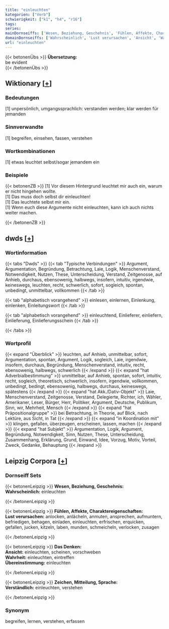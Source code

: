 ```yaml
---
title: "einleuchten"
kategorien: ["Verb"]
schwierigkeit: ["k1", "h4", "r16"]
tags:
series:
mainDornseiffs: ['Wesen, Beziehung, Geschehnis', 'Fühlen, Affekte, Charaktereigenschaften', 'Das Denken', 'Zeichen, Mitteilung, Sprache']
domainDornseiffs: ['Wahrscheinlich', 'Lust verursachen', 'Ansicht', 'Wahrheit', 'Übereinstimmung', 'Verständlich']
url: "einleuchten"
---
```


{{< betonenÜbs >}}
**Übersetzung:**  
be evident  
{{< /betonenÜbs >}}

## Wiktionary [[+](https://de.wiktionary.org/wiki/einleuchten)]

### Bedeutungen
[1] unpersönlich, umgangssprachlich: verstanden werden; klar werden für jemanden  

### Sinnverwandte
[1] begreifen, einsehen, fassen, verstehen  

### Wortkombinationen
[1] etwas leuchtet selbst/sogar jemandem ein  

### Beispiele
{{< betonenZB >}}
[1] Vor diesem Hintergrund leuchtet mir auch ein, warum er nicht hingehen wollte.  
[1] Das muss doch selbst dir einleuchten!  
[1] Das leuchtete selbst mir ein.  
[1] Wenn euch diese Argumente nicht einleuchten, kann ich auch nichts weiter machen.  

{{< /betonenZB >}}


## dwds [[+](https://www.dwds.de/wb/einleuchten)]

### Wortinformation
{{< tabs "Dwds" >}}
{{< tab "Typische Verbindungen" >}}
Argument, Argumentation, Begründung, Betrachtung, Laie, Logik, Menschenverstand, Notwendigkeit, Nutzen, These, Unterscheidung, Verstand, Zeitgenosse, auf Anhieb, durchaus, ebensowenig, halbwegs, insofern, intuitiv, irgendwie, keineswegs, leuchten, recht, schwerlich, sofort, sogleich, spontan, unbedingt, unmittelbar, vollkommen
{{< /tab >}}

{{< tab "alphabetisch vorangehend" >}}
einlesen, einlernen, Einlenkung, einlenken, Einleitungswort
{{< /tab >}}

{{< tab "alphabetisch vorangehend" >}}
einleuchtend, Einlieferer, einliefern, Einlieferung, Einlieferungsschein
{{< /tab >}}

{{< /tabs >}}

### Wortprofil
{{< expand "Überblick" >}} leuchten, auf Anhieb, unmittelbar, sofort, Argumentation, spontan, Argument, Logik, sogleich, Laie, irgendwie, insofern, durchaus, Begründung, Menschenverstand, intuitiv, recht, ebensowenig, halbwegs, schwerlich {{< /expand >}}
{{< expand "hat Adverbialbestimmung" >}} unmittelbar, auf Anhieb, spontan, sofort, intuitiv, recht, sogleich, theoretisch, schwerlich, insofern, irgendwie, vollkommen, unbedingt, bedingt, ebensowenig, halbwegs, durchaus, keineswegs, spätestens {{< /expand >}}
{{< expand "hat Akk./Dativ-Objekt" >}} Laie, Menschenverstand, Zeitgenosse, Verstand, Delegierte, Richter, ich, Wähler, Amerikaner, Leser, Bürger, Herr, Politiker, Argument, Deutsche, Publikum, Sinn, wir, Mehrheit, Mensch {{< /expand >}}
{{< expand "hat Präpositionalgruppe" >}} bei Betrachtung, in Theorie, auf Blick, nach Lektüre, aus Sicht, in Tat {{< /expand >}}
{{< expand "in Koordination mit" >}} klingen, gefallen, überzeugen, erscheinen, lassen, machen {{< /expand >}}
{{< expand "hat Subjekt" >}} Argumentation, Logik, Argument, Begründung, Notwendigkeit, Sinn, Nutzen, These, Unterscheidung, Zusammenhang, Erklärung, Grund, Einwand, Idee, Vorzug, Motiv, Vorteil, Zweck, Gedanke, Behauptung {{< /expand >}}

## Leipzig Corpora [[+](https://corpora.uni-leipzig.de/en/res?word=einleuchten&corpusId=deu_newscrawl-public_2018)]

### Dornseiff Sets
{{< betonenLeipzig >}}
**Wesen, Beziehung, Geschehnis:**  
**Wahrscheinlich:** einleuchten  

{{< /betonenLeipzig >}}


{{< betonenLeipzig >}}
**Fühlen, Affekte, Charaktereigenschaften:**  
**Lust verursachen:** anlocken, anlächeln, anmuten, ansprechen, aufmuntern, befriedigen, behagen, einladen, einleuchten, erfrischen, erquicken, gefallen, jucken, kitzeln, laben, munden, schmeicheln, verlocken, zusagen  

{{< /betonenLeipzig >}}


{{< betonenLeipzig >}}
**Das Denken:**  
**Ansicht:** einleuchten, scheinen, vorschweben  
**Wahrheit:** einleuchten, eintreffen  
**Übereinstimmung:** einleuchten  

{{< /betonenLeipzig >}}


{{< betonenLeipzig >}}
**Zeichen, Mitteilung, Sprache:**  
**Verständlich:** einleuchten, verstehen  

{{< /betonenLeipzig >}}

### Synonym
begreifen, lernen, verstehen, erfassen

